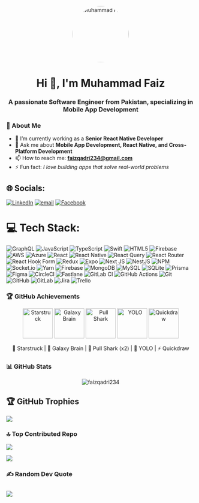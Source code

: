 <p align="center">
  <img src="https://avatars.githubusercontent.com/u/83703685?v=4" alt="Muhammad Faiz" width="150" height="150" style="border-radius:50%;" />
</p>

<h1 align="center">Hi 👋, I'm Muhammad Faiz</h1>
<h3 align="center">A passionate Software Engineer from Pakistan, specializing in Mobile App Development</h3>

### 🌟 About Me  
- 🔭 I’m currently working as a **Senior React Native Developer**  
- 💬 Ask me about **Mobile App Development, React Native, and Cross-Platform Development**  
- 📫 How to reach me: **faizqadri234@gmail.com**  
- ⚡ Fun fact: *I love building apps that solve real-world problems* 

## 🌐 Socials:
[![LinkedIn](https://img.shields.io/badge/LinkedIn-%230077B5.svg?logo=linkedin&logoColor=white)](https://linkedin.com/in/https://www.linkedin.com/in/muhammad-faiz-9780b2158/) [![email](https://img.shields.io/badge/Email-D14836?logo=gmail&logoColor=white)](mailto:faizqadri234@gmail.com) [![Facebook](https://img.shields.io/badge/Facebook-%231877F2.svg?logo=Facebook&logoColor=white)](https://facebook.com/https://www.facebook.com/faiz.qadri.923) 

# 💻 Tech Stack:
![GraphQL](https://img.shields.io/badge/-GraphQL-E10098?style=for-the-badge&logo=graphql&logoColor=white) ![JavaScript](https://img.shields.io/badge/javascript-%23323330.svg?style=for-the-badge&logo=javascript&logoColor=%23F7DF1E) ![TypeScript](https://img.shields.io/badge/typescript-%23007ACC.svg?style=for-the-badge&logo=typescript&logoColor=white) ![Swift](https://img.shields.io/badge/swift-F54A2A?style=for-the-badge&logo=swift&logoColor=white) ![HTML5](https://img.shields.io/badge/html5-%23E34F26.svg?style=for-the-badge&logo=html5&logoColor=white) ![Firebase](https://img.shields.io/badge/firebase-%23039BE5.svg?style=for-the-badge&logo=firebase) ![AWS](https://img.shields.io/badge/AWS-%23FF9900.svg?style=for-the-badge&logo=amazon-aws&logoColor=white) ![Azure](https://img.shields.io/badge/azure-%230072C6.svg?style=for-the-badge&logo=microsoftazure&logoColor=white) ![React](https://img.shields.io/badge/react-%2320232a.svg?style=for-the-badge&logo=react&logoColor=%2361DAFB) ![React Native](https://img.shields.io/badge/react_native-%2320232a.svg?style=for-the-badge&logo=react&logoColor=%2361DAFB) ![React Query](https://img.shields.io/badge/-React%20Query-FF4154?style=for-the-badge&logo=react%20query&logoColor=white) ![React Router](https://img.shields.io/badge/React_Router-CA4245?style=for-the-badge&logo=react-router&logoColor=white) ![React Hook Form](https://img.shields.io/badge/React%20Hook%20Form-%23EC5990.svg?style=for-the-badge&logo=reacthookform&logoColor=white) ![Redux](https://img.shields.io/badge/redux-%23593d88.svg?style=for-the-badge&logo=redux&logoColor=white) ![Expo](https://img.shields.io/badge/expo-1C1E24?style=for-the-badge&logo=expo&logoColor=#D04A37) ![Next JS](https://img.shields.io/badge/Next-black?style=for-the-badge&logo=next.js&logoColor=white) ![NestJS](https://img.shields.io/badge/nestjs-%23E0234E.svg?style=for-the-badge&logo=nestjs&logoColor=white) ![NPM](https://img.shields.io/badge/NPM-%23CB3837.svg?style=for-the-badge&logo=npm&logoColor=white) ![Socket.io](https://img.shields.io/badge/Socket.io-black?style=for-the-badge&logo=socket.io&badgeColor=010101) ![Yarn](https://img.shields.io/badge/yarn-%232C8EBB.svg?style=for-the-badge&logo=yarn&logoColor=white) ![Firebase](https://img.shields.io/badge/firebase-a08021?style=for-the-badge&logo=firebase&logoColor=ffcd34) ![MongoDB](https://img.shields.io/badge/MongoDB-%234ea94b.svg?style=for-the-badge&logo=mongodb&logoColor=white) ![MySQL](https://img.shields.io/badge/mysql-4479A1.svg?style=for-the-badge&logo=mysql&logoColor=white) ![SQLite](https://img.shields.io/badge/sqlite-%2307405e.svg?style=for-the-badge&logo=sqlite&logoColor=white) ![Prisma](https://img.shields.io/badge/Prisma-3982CE?style=for-the-badge&logo=Prisma&logoColor=white) ![Figma](https://img.shields.io/badge/figma-%23F24E1E.svg?style=for-the-badge&logo=figma&logoColor=white) ![CircleCI](https://img.shields.io/badge/circleci-%23161616.svg?style=for-the-badge&logo=circleci&logoColor=white) ![Fastlane](https://img.shields.io/badge/fastlane-%2382bd4e.svg?style=for-the-badge&logo=fastlane&logoColor=black) ![GitLab CI](https://img.shields.io/badge/gitlab%20CI-%23181717.svg?style=for-the-badge&logo=gitlab&logoColor=white) ![GitHub Actions](https://img.shields.io/badge/github%20actions-%232671E5.svg?style=for-the-badge&logo=githubactions&logoColor=white) ![Git](https://img.shields.io/badge/git-%23F05033.svg?style=for-the-badge&logo=git&logoColor=white) ![GitHub](https://img.shields.io/badge/github-%23121011.svg?style=for-the-badge&logo=github&logoColor=white) ![GitLab](https://img.shields.io/badge/gitlab-%23181717.svg?style=for-the-badge&logo=gitlab&logoColor=white) ![Jira](https://img.shields.io/badge/jira-%230A0FFF.svg?style=for-the-badge&logo=jira&logoColor=white) ![Trello](https://img.shields.io/badge/Trello-%23026AA7.svg?style=for-the-badge&logo=Trello&logoColor=white)

### 🏆 GitHub Achievements  

<p align="center">
  <img src="https://github.githubassets.com/images/modules/profile/achievements/starstruck-default.png" width="80" height="80" alt="Starstruck"/>
  <img src="https://github.githubassets.com/images/modules/profile/achievements/galaxy-brain-default.png" width="80" height="80" alt="Galaxy Brain"/>
  <img src="https://github.githubassets.com/images/modules/profile/achievements/pull-shark-default.png" width="80" height="80" alt="Pull Shark"/>
  <img src="https://github.githubassets.com/images/modules/profile/achievements/yolo-default.png" width="80" height="80" alt="YOLO"/>
  <img src="https://github.githubassets.com/images/modules/profile/achievements/quickdraw-default.png" width="80" height="80" alt="Quickdraw"/>
</p>

<p align="center">
 🌟 Starstruck | 🧠 Galaxy Brain | 🦈 Pull Shark (x2) | 🎯 YOLO | ⚡ Quickdraw  
</p>

### 📊 GitHub Stats  
<p align="center">
  <img src="https://github-readme-streak-stats.herokuapp.com/?user=faizqadri234&theme=radical" alt="faizqadri234" />
</p>

## 🏆 GitHub Trophies
![](https://github-profile-trophy.vercel.app/?username=faizqadri234&theme=radical&no-frame=false&no-bg=true&margin-w=4)

### 🔝 Top Contributed Repo
![](https://github-contributor-stats.vercel.app/api?username=faizqadri234&limit=5&theme=radical&combine_all_yearly_contributions=true)

[![](https://visitcount.itsvg.in/api?id=faizqadri234&icon=0&color=0)](https://visitcount.itsvg.in)

### ✍️ Random Dev Quote
![](https://quotes-github-readme.vercel.app/api?type=horizontal&theme=merko)
---

<!-- Proudly created with GPRM ( https://gprm.itsvg.in ) -->
